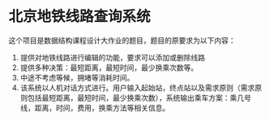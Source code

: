 # 北京地铁线路查询系统

这个项目是数据结构课程设计大作业的题目，题目的原要求为以下内容：

1. 提供对地铁线路进行编辑的功能，要求可以添加或删除线路
2. 提供多种决策：最短距离，最短时间，最少换乘次数等。
3. 中途不考虑等候，拥堵等消耗时间。
4. 该系统以人机对话方式进行。用户输入起始站，终点站以及需求原则（需求原则包括最短距离，最短时间，最少换乘次数），系统输出乘车方案：乘几号线，距离，时间，费用，换乘方法等相关信息。

